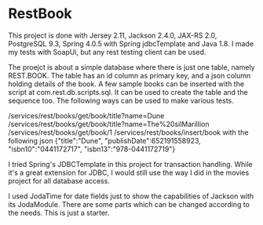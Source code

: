 RestBook
========
This project is done with Jersey 2.11, Jackson 2.4.0, JAX-RS 2.0, PostgreSQL 9.3, Spring 4.0.5 with Spring jdbcTemplate and Java 1.8. I made my tests with SoapUi, but any rest testing client can be used.

The proejct is about a simple database where there is just one table, namely REST.BOOK. The table has an id column as primary key, and a json column holding details of the book. A few sample books can be inserted with the script at com.rest.db.scripts.sql. It can be used to create the table and the sequence too. The following ways can be used to make various tests.

/services/rest/books/get/book/title?name=Dune
/services/rest/books/get/book/title?name=The%20silMarillion
/services/rest/books/get/book/1
/services/rest/books/insert/book with the following json {"title":"Dune", "publishDate":652191558923, "isbn10":"0441172717", "isbn13":"978-0441172719"}

I tried Spring's JDBCTemplate in this project for transaction handling. While it's a great extension for JDBC, I would still use the way I did in the movies project for all database access.

I used JodaTime for date fields just to show the capabilities of Jackson with its JodaModule. There are some parts which can be changed according to the needs. This is just a starter.

